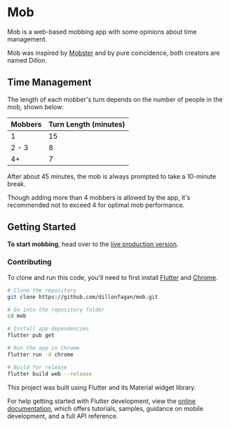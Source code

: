 # Mob

Mob is a web-based mobbing app with some opinions about time management.

Mob was inspired by [Mobster](https://github.com/dillonkearns/mobster) and by pure coincidence, both creators are named Dillon.

## Time Management

The length of each mobber's turn depends on the number of people in the mob, shown below:

| Mobbers | Turn Length (minutes) |
| ------- | --------------------- |
| 1 | 15 |
| 2 - 3 | 8 |
| 4+ | 7 |

After about 45 minutes, the mob is always prompted to take a 10-minute break.

Though adding more than 4 mobbers is allowed by the app, it's recommended not to exceed 4 for optimal mob performance.

## Getting Started

**To start mobbing**, head over to the [live production version](https://dillonfagan.github.io/mob/).

### Contributing

To clone and run this code, you'll need to first install [Flutter](https://flutter.dev) and [Chrome](https://www.google.com/intl/en_in/chrome/).

```zsh
# Clone the repository
git clone https://github.com/dillonfagan/mob.git

# Go into the repository folder
cd mob

# Install app dependencies
flutter pub get

# Run the app in Chrome
flutter run -d chrome

# Build for release
flutter build web --release
```

This project was built using Flutter and its Material widget library.

For help getting started with Flutter development, view the
[online documentation](https://docs.flutter.dev/), which offers tutorials,
samples, guidance on mobile development, and a full API reference.

